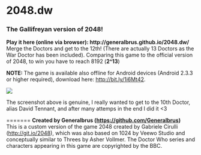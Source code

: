 <h1>2048.dw</h1>
<h3>The Gallifreyan version of 2048!</h3>
<strong>Play it here (online via browser): http://generalbrus.github.io/2048.dw/</strong><br/>
Merge the Doctors and get to the 12th! (There are actually 13 Doctors as the War Doctor has been included).
Comparing this game to the official version of 2048, to win you have to reach 8192 (<strong>2^13</strong>)

<strong>NOTE: </strong>The game is available also offline for Android devices (Android 2.3.3 or higher required), download here: http://bit.ly/1i6Mt42. 

<img src="http://i.imgur.com/bjRJhKq.png">

The screenshot above is genuine, I really wanted to get to the 10th Doctor, alias David Tennant, and after many attemps in the end I did it <3 

=======
<strong>Created by Generalbrus (https://github.com/Generalbrus)</strong><br/>
This is a custom version of the game 2048 created by Gabriele Cirulli (http://git.io/2048), which was also based on 1024 by Veewo Studio and conceptually similar to Threes by Asher Vollmer.
The Doctor Who series and characters appearing in this game are copyrighted by the BBC.
